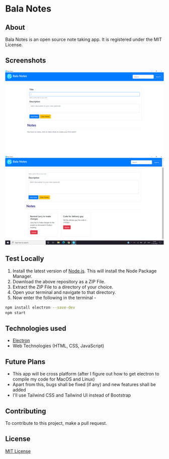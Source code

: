 # Bala Notes
## About
Bala Notes is an open source note taking app. It is registered under the MIT License.

## Screenshots
![Screenshot 1](./screenshots/Screenshot.png)
![Screenshot 2](./screenshots/Screenshot_2.png)

## Test Locally
1. Install the latest version of <a href="https://nodejs.org/" target="_blank">Node.js</a>. This will install the Node Package Manager.
2. Download the above repository as a ZIP File.
3. Extract the ZIP File to a directory of your choice.
4. Open your terminal and navigate to that directory.
5. Now enter the following in the terminal - 
```sh
npm install electron --save-dev
npm start
```

## Technologies used
- [Electron](https://github.com/electron/electron)
- Web Technologies (HTML, CSS, JavaScript)

## Future Plans
- This app will be cross platform (after I figure out how to get electron to compile my code for MacOS and Linux)
- Apart from this, bugs shall be fixed (if any) and new features shall be added
- I'll use Tailwind CSS and Tailwind UI instead of Bootstrap

## Contributing
To contribute to this project, make a pull request.

## License
[MIT License](./LICENSE)
